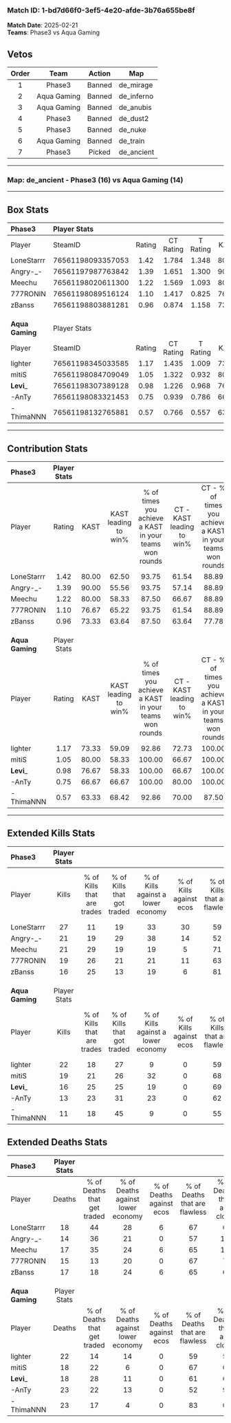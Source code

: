 ### Match ID: 1-bd7d66f0-3ef5-4e20-afde-3b76a655be8f  
**Match Date**: 2025-02-21  
**Teams**: Phase3 vs Aqua Gaming  

## Vetos  

| Order | Team | Action | Map |
| :---: | :--: | :----: | --- |
| 1 | Phase3 | Banned | de_mirage |
| 2 | Aqua Gaming | Banned | de_inferno |
| 3 | Aqua Gaming | Banned | de_anubis |
| 4 | Phase3 | Banned | de_dust2 |
| 5 | Phase3 | Banned | de_nuke |
| 6 | Aqua Gaming | Banned | de_train |
| 7 | Phase3 | Picked | de_ancient |

---  

### **Map**: de_ancient - Phase3 (16) vs Aqua Gaming (14)  
---  

## Box Stats  

| **Phase3**      | Player Stats      |        |           |          |       |      |       |         |        |      |     |
| :- | :- | :-: | :-: | :-: | :-: | :-: | :-: | :-: | :-: | :-: | :-: |
| Player          | SteamID           | Rating | CT Rating | T Rating | KAST  | ADR  | Kills | Assists | Deaths | K/D  | HS% |
| LoneStarrr      | 76561198093357053 |  1.42  |   1.784   |  1.348   | 80.00 | 93.3 |  27   |    5    |   18   | 1.50 | 70  |
| Angry-_-        | 76561197987763842 |  1.39  |   1.651   |  1.300   | 90.00 | 83.8 |  21   |   13    |   14   | 1.50 | 47  |
| Meechu          | 76561198020611300 |  1.22  |   1.569   |  1.093   | 80.00 | 77.9 |  21   |    8    |   17   | 1.24 | 47  |
| 777RONIN        | 76561198089516124 |  1.10  |   1.417   |  0.825   | 76.67 | 54.4 |  19   |    6    |   15   | 1.27 | 42  |
| zBanss          | 76561198803881281 |  0.96  |   0.874   |  1.158   | 73.33 | 58.4 |  16   |    6    |   17   | 0.94 | 12  |
|                 |                   |        |           |          |       |      |       |         |        |      |     |
|                 |                   |        |           |          |       |      |       |         |        |      |     |
|                 |                   |        |           |          |       |      |       |         |        |      |     |
| **Aqua Gaming** | Player Stats      |        |           |          |       |      |       |         |        |      |     |
| Player          | SteamID           | Rating | CT Rating | T Rating | KAST  | ADR  | Kills | Assists | Deaths | K/D  | HS% |
| lighter         | 76561198345033585 |  1.17  |   1.435   |  1.009   | 73.33 | 95.3 |  22   |    7    |   22   | 1.00 | 54  |
| mitiS           | 76561198084709049 |  1.05  |   1.322   |  0.932   | 80.00 | 52.6 |  19   |    4    |   18   | 1.06 | 47  |
| __Levi___       | 76561198307389128 |  0.98  |   1.226   |  0.968   | 76.67 | 66.6 |  16   |    2    |   18   | 0.89 | 43  |
| -AnTy           | 76561198083321453 |  0.75  |   0.939   |  0.786   | 66.67 | 64.2 |  13   |    9    |   23   | 0.57 | 38  |
| -ThimaNNN       | 76561198132765881 |  0.57  |   0.766   |  0.557   | 63.33 | 42.3 |  11   |    2    |   23   | 0.48 | 36  |
---  

## Contribution Stats  

| **Phase3**      | Player Stats |       |                      |                                                        |                           |                                                             |                          |                                                            |
| :- | :-: | :-: | :-: | :-: | :-: | :-: | :-: | :-: |
| Player          |    Rating    | KAST  | KAST leading to win% | % of times you achieve a KAST in your teams won rounds | CT - KAST leading to win% | CT - % of times you achieve a KAST in your teams won rounds | T - KAST leading to win% | T - % of times you achieve a KAST in your teams won rounds |
| LoneStarrr      |     1.42     | 80.00 |        62.50         |                         93.75                          |           61.54           |                            88.89                            |          63.64           |                           100.00                           |
| Angry-_-        |     1.39     | 90.00 |        55.56         |                         93.75                          |           57.14           |                            88.89                            |          53.85           |                           100.00                           |
| Meechu          |     1.22     | 80.00 |        58.33         |                         87.50                          |           66.67           |                            88.89                            |          50.00           |                           85.71                            |
| 777RONIN        |     1.10     | 76.67 |        65.22         |                         93.75                          |           61.54           |                            88.89                            |          70.00           |                           100.00                           |
| zBanss          |     0.96     | 73.33 |        63.64         |                         87.50                          |           63.64           |                            77.78                            |          63.64           |                           100.00                           |
|                 |              |       |                      |                                                        |                           |                                                             |                          |                                                            |
|                 |              |       |                      |                                                        |                           |                                                             |                          |                                                            |
|                 |              |       |                      |                                                        |                           |                                                             |                          |                                                            |
| **Aqua Gaming** | Player Stats |       |                      |                                                        |                           |                                                             |                          |                                                            |
| Player          |    Rating    | KAST  | KAST leading to win% | % of times you achieve a KAST in your teams won rounds | CT - KAST leading to win% | CT - % of times you achieve a KAST in your teams won rounds | T - KAST leading to win% | T - % of times you achieve a KAST in your teams won rounds |
| lighter         |     1.17     | 73.33 |        59.09         |                         92.86                          |           72.73           |                           100.00                            |          45.45           |                           83.33                            |
| mitiS           |     1.05     | 80.00 |        58.33         |                         100.00                         |           66.67           |                           100.00                            |          50.00           |                           100.00                           |
| __Levi___       |     0.98     | 76.67 |        58.33         |                         100.00                         |           66.67           |                           100.00                            |          50.00           |                           100.00                           |
| -AnTy           |     0.75     | 66.67 |        66.67         |                         100.00                         |           80.00           |                           100.00                            |          54.55           |                           100.00                           |
| -ThimaNNN       |     0.57     | 63.33 |        68.42         |                         92.86                          |           70.00           |                            87.50                            |          66.67           |                           100.00                           |
---  

## Extended Kills Stats  

| **Phase3**      | Player Stats |                            |                            |                                    |                         |                              |                                 |                                       |                    |           |
| :- | :-: | :-: | :-: | :-: | :-: | :-: | :-: | :-: | :-: | :-: |
| Player          |    Kills     | % of Kills that are trades | % of Kills that got traded | % of Kills against a lower economy | % of Kills against ecos | % of Kills that are flawless | % of Kills that are close duels | % of Kills that are assisted by flash | Pistol Round Kills | AWP Kills |
| LoneStarrr      |      27      |             11             |             19             |                 33                 |           30            |              59              |                4                |                   4                   |         5          |     0     |
| Angry-_-        |      21      |             19             |             29             |                 38                 |           14            |              52              |               10                |                  10                   |         1          |     0     |
| Meechu          |      21      |             29             |             19             |                 19                 |            5            |              71              |                5                |                  19                   |         2          |     0     |
| 777RONIN        |      19      |             26             |             21             |                 21                 |           11            |              63              |                0                |                   0                   |         2          |     0     |
| zBanss          |      16      |             25             |             13             |                 19                 |            6            |              81              |                0                |                   0                   |         0          |     8     |
|                 |              |                            |                            |                                    |                         |                              |                                 |                                       |                    |           |
|                 |              |                            |                            |                                    |                         |                              |                                 |                                       |                    |           |
|                 |              |                            |                            |                                    |                         |                              |                                 |                                       |                    |           |
| **Aqua Gaming** | Player Stats |                            |                            |                                    |                         |                              |                                 |                                       |                    |           |
| Player          |    Kills     | % of Kills that are trades | % of Kills that got traded | % of Kills against a lower economy | % of Kills against ecos | % of Kills that are flawless | % of Kills that are close duels | % of Kills that are assisted by flash | Pistol Round Kills | AWP Kills |
| lighter         |      22      |             18             |             27             |                 9                  |            0            |              59              |                9                |                   9                   |         0          |     0     |
| mitiS           |      19      |             21             |             26             |                 32                 |            0            |              68              |                5                |                   0                   |         0          |     0     |
| __Levi___       |      16      |             25             |             25             |                 19                 |            0            |              69              |                6                |                   6                   |         0          |     6     |
| -AnTy           |      13      |             23             |             31             |                 23                 |            0            |              62              |                8                |                   0                   |         2          |     0     |
| -ThimaNNN       |      11      |             18             |             45             |                 9                  |            0            |              55              |               18                |                   0                   |         0          |     0     |
## Extended Deaths Stats  

| **Phase3**      | Player Stats |                             |                                   |                          |                               |                            |                           |               |
| :- | :-: | :-: | :-: | :-: | :-: | :-: | :-: | :-: |
| Player          |    Deaths    | % of Deaths that get traded | % of Deaths against lower economy | % of Deaths against ecos | % of Deaths that are flawless | % of Deaths that are close | % of Deaths while blinded | Deaths to AWP |
| LoneStarrr      |      18      |             44              |                28                 |            6             |              67               |             6              |             6             |       3       |
| Angry-_-        |      14      |             36              |                21                 |            0             |              57               |             14             |             7             |       0       |
| Meechu          |      17      |             35              |                24                 |            6             |              65               |             12             |             0             |       0       |
| 777RONIN        |      15      |             13              |                20                 |            0             |              67               |             7              |             7             |       1       |
| zBanss          |      17      |             18              |                24                 |            6             |              65               |             6              |             0             |       2       |
|                 |              |                             |                                   |                          |                               |                            |                           |               |
|                 |              |                             |                                   |                          |                               |                            |                           |               |
|                 |              |                             |                                   |                          |                               |                            |                           |               |
| **Aqua Gaming** | Player Stats |                             |                                   |                          |                               |                            |                           |               |
| Player          |    Deaths    | % of Deaths that get traded | % of Deaths against lower economy | % of Deaths against ecos | % of Deaths that are flawless | % of Deaths that are close | % of Deaths while blinded | Deaths to AWP |
| lighter         |      22      |             14              |                14                 |            0             |              59               |             5              |             9             |       2       |
| mitiS           |      18      |             22              |                 6                 |            0             |              67               |             0              |             0             |       1       |
| __Levi___       |      18      |             28              |                11                 |            0             |              61               |             6              |             0             |       1       |
| -AnTy           |      23      |             22              |                13                 |            0             |              52               |             9              |             9             |       3       |
| -ThimaNNN       |      23      |             17              |                 4                 |            0             |              83               |             0              |            13             |       1       |
